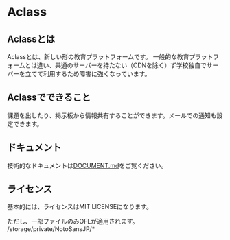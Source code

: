 # Aclass

## Aclassとは

Aclassとは、新しい形の教育プラットフォームです。
一般的な教育プラットフォームとは違い、共通のサーバーを持たない（CDNを除く）ず学校独自でサーバーを立てて利用するため障害に強くなっています。

## Aclassでできること

課題を出したり、掲示板から情報共有することができます。メールでの通知も設定できます。

## ドキュメント

技術的なドキュメントは[DOCUMENT.md](DOCUMENT.md)をご覧ください。

## ライセンス

基本的には、ライセンスはMIT LICENSEになります。

ただし、一部ファイルのみOFLが適用されます。
/storage/private/NotoSansJP/*

